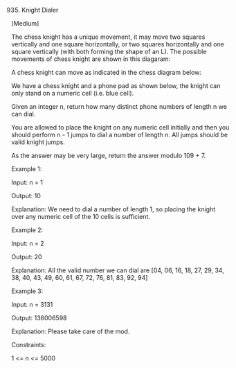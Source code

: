935. Knight Dialer

[Medium]

The chess knight has a unique movement, it may move two squares vertically and one square horizontally, or two squares horizontally and one square vertically (with both forming the shape of an L). The possible movements of chess knight are shown in this diagaram:

A chess knight can move as indicated in the chess diagram below:

We have a chess knight and a phone pad as shown below, the knight can only stand on a numeric cell (i.e. blue cell).

Given an integer n, return how many distinct phone numbers of length n we can dial.

You are allowed to place the knight on any numeric cell initially and then you should perform n - 1 jumps to dial a number of length n. All jumps should be valid knight jumps.

As the answer may be very large, return the answer modulo 109 + 7.

Example 1:

Input: n = 1

Output: 10

Explanation: We need to dial a number of length 1, so placing the knight over any numeric cell of the 10 cells is sufficient.

Example 2:

Input: n = 2

Output: 20

Explanation: All the valid number we can dial are [04, 06, 16, 18, 27, 29, 34, 38, 40, 43, 49, 60, 61, 67, 72, 76, 81, 83, 92, 94]

Example 3:

Input: n = 3131

Output: 136006598

Explanation: Please take care of the mod.
 

Constraints:

1 <= n <= 5000